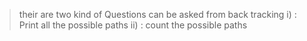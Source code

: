 > their are two kind of Questions can
be asked from back tracking 
i) : Print all the possible paths 
ii) : count the possible paths